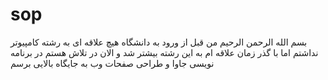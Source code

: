 # sop
بسم الله الرحمن الرحیم 
من قبل از ورود به دانشگاه هیچ علاقه ای به رشته کامپیوتر نداشتم
اما با گذر زمان علاقه ام به این رشته بیشتر شد و الان در تلاش هستم
در برنامه نویسی جاوا و طراحی صفحات وب به جایگاه بالایی برسم 
